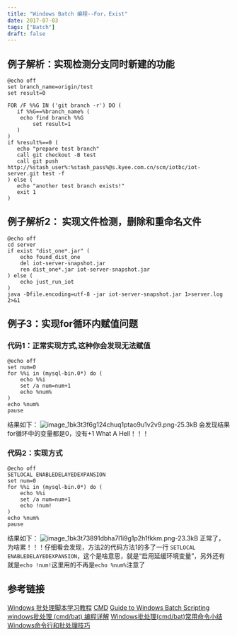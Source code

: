 ```yaml
---
title: "Windows Batch 编程--For，Exist"
date: 2017-07-03
tags: ["Batch"]
draft: false
---
```


## 例子解析：实现检测分支同时新建的功能
```
@echo off
set branch_name=origin/test
set result=0

FOR /F %%G IN ('git branch -r') DO (
   if %%G==%branch_name% (
	echo find branch %%G
        set result=1
   )
)
if %result%==0 (
   echo "prepare test branch"
   call git checkout -B test
   call git push http://%stash_user%:%stash_pass%@s.kyee.com.cn/scm/iotbc/iot-server.git test -f
) else (
   echo "another test branch exists!"
   exit 1
)
```

## 例子解析2： 实现文件检测，删除和重命名文件
```
@echo off
cd server
if exist "dist_one*.jar" (
	echo found_dist_one
	del iot-server-snapshot.jar
	ren dist_one*.jar iot-server-snapshot.jar
) else (
	echo just_run_iot
)
java -Dfile.encoding=utf-8 -jar iot-server-snapshot.jar 1>server.log 2>&1

```
## 例子3：实现for循环内赋值问题
### 代码1：正常实现方式,这种你会发现无法赋值
```
@echo off
set num=0
for %%i in (mysql-bin.0*) do (
	echo %%i
	set /a num=num+1
	echo %num%
)
echo %num%
pause
```
结果如下：
![image_1bk3t3f6g124chuq1ptao9u1v2v9.png-25.3kB][1]
会发现结果for循环中的变量都是0，没有+1
What A Hell！！！

### 代码2：实现方式
```
@echo off
SETLOCAL ENABLEDELAYEDEXPANSION
set num=0
for %%i in (mysql-bin.0*) do (
	echo %%i
	set /a num=num+1
	echo !num!
)
echo %num%
pause
```
结果如下：
![image_1bk3t73891dbha7l1i9g1p2h1fkkm.png-23.3kB][2]
正常了，为啥累！！！仔细看会发现，方法2的代码方法1的多了一行
`SETLOCAL ENABLEDELAYEDEXPANSION`，这个是啥意思，就是“启用延缓环境变量”，另外还有就是`echo !num!`这里用的不再是`echo %num%`注意了


## 参考链接
[Windows 批处理脚本学习教程](http://docs.30c.org/dosbat/chapter04/)
[CMD](https://ss64.com/nt/set.html)
[Guide to Windows Batch Scripting](http://steve-jansen.github.io/guides/windows-batch-scripting/index.html)
[windows批处理 (cmd/bat) 编程详解](https://my.oschina.net/superkangning/blog/528881)
[Windows批处理(cmd/bat)常用命令小结](https://wsgzao.github.io/post/windows-batch/)
[Windows命令行和批处理技巧](http://netwjx.github.io/blog/2012/07/29/windows-shell-and-bat-skills/)


[1]: http://static.zybuluo.com/huis/y6mogjuwv8u819orc120t2dy/image_1bk3t3f6g124chuq1ptao9u1v2v9.png
[2]: http://static.zybuluo.com/huis/mllsbpqrf7ecjrqty5itihvf/image_1bk3t73891dbha7l1i9g1p2h1fkkm.png